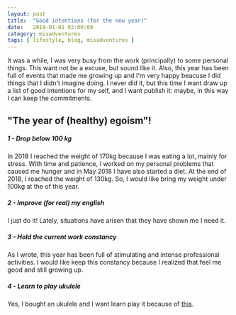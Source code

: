 ```yaml
---
layout: post
title:  "Good intentions (for the new year)"
date:   2019-01-01 02:00:00
category: misadventures
tags: [ lifestyle, blog, misadventures ]
---
```


It was a while, I was very busy from the work (principally) to some personal things.
This want not be a excuse, but sound like it.
Also, this year has been full of events that made me growing up and I'm very happy beacuse I did things that I didn't imagine doing.
I never did it, but this time I want draw up a list of good intentions for my self,
and I want publish it: maybe, in this way I can keep the commitments.

## "The year of (healthy) egoism"!

##### 1 - Drop below 100 kg

In 2018 I reached the weight of 170kg because I was eating a lot, mainly for stress.
With time and patience, I worked on my personal problems that caused me hunger
and in May 2018 I have also started a diet.
At the end of 2018, I reached the weight of 130kg.
So, I would like bring my weight under 100kg at the of this year.

##### 2 - Improve (for real) my english

I just do it!
Lately, situations have arisen that they have shown me I need it.

##### 3 - Hold the current work constancy

As I wrote, this year has been full of stimulating and intense professional activities.
I would like keep this constancy because I realized that feel me good and still growing up.

##### 4 - Learn to play ukulele

Yes, I bought an ukulele and I want learn play it because of [this](https://www.youtube.com/watch?v=dzB2cN-AU8w).
